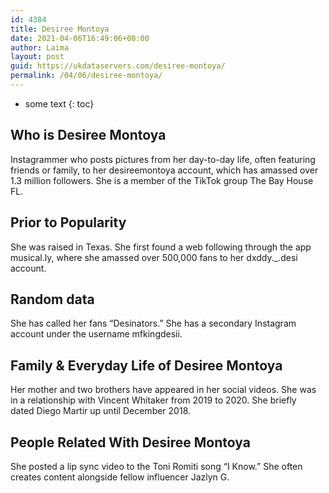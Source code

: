 ```yaml
---
id: 4384
title: Desiree Montoya
date: 2021-04-06T16:49:06+00:00
author: Laima
layout: post
guid: https://ukdataservers.com/desiree-montoya/
permalink: /04/06/desiree-montoya/
---
```


* some text
{: toc}


## Who is Desiree Montoya
                  
                  
                  
Instagrammer who posts pictures from her day-to-day life, often featuring friends or family, to her desireemontoya account, which has amassed over 1.3 million followers. She is a member of the TikTok group The Bay House FL.
                  
              
            
              
            
                
                
                
## Prior to Popularity
                  
                  
                  
She was raised in Texas. She first found a web following through the app musical.ly, where she amassed over 500,000 fans to her dxddy._.desi account. 
                  
              
            
              
            
                
                
                
## Random data
                  
                  
                  
She has called her fans &#8220;Desinators.&#8221; She has a secondary Instagram account under the username mfkingdesii. 
                  
              
            
              
            
                
                
                
## Family & Everyday Life of Desiree Montoya
                  
                  
                  
Her mother and two brothers have appeared in her social videos. She was in a relationship with Vincent Whitaker from 2019 to 2020. She briefly dated Diego Martir up until December 2018. 
                  
              
            
              
            
                
                
                
## People Related With Desiree Montoya
                  
                  
                  
She posted a lip sync video to the Toni Romiti song &#8220;I Know.&#8221; She often creates content alongside fellow influencer Jazlyn G.
                  
              
            
              
            
                
              
            
              
              
            
            
              
            
          
          
          